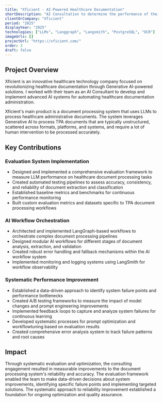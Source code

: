 ```yaml
---
title: "Xficient - AI-Powered Healthcare Documentation"
shortDescription: "AI Consultation to determine the performance of their LLM-based document processing system, setup a systematic approach to improve the performance, and implement an Evals system to confidently improve the reliability of the system."
clientOrCompany: "Xficient"
period: "2025"
displayYear: "2025"
technologies: ["LLMs", "Langgraph", "Langsmith", "PostgreSQL", "OCR"]
imageUrls: []
projectUrl: "https://xficient.com/"
order: 3
draft: false
---
```


## Project Overview

Xficient is an innovative healthcare technology company focused on revolutionizing healthcare documentation through Generative AI-powered solutions. I worked with their team as an AI Consultant to develop and implement advanced AI systems for automating healthcare documentation administration.

Xficient's main product is a document processing system that uses LLMs to process healthcare administrative documents. The system leverages Generative AI to process TPA documents that are typically unstructured, scattered across formats, platforms, and systems, and require a lot of human intervention to be processed accurately.



## Key Contributions

### Evaluation System Implementation
- Designed and implemented a comprehensive evaluation framework to measure LLM performance on healthcare document processing tasks
- Created automated testing pipelines to assess accuracy, consistency, and reliability of document extraction and classification
- Established baseline metrics and benchmarks for continuous performance monitoring
- Built custom evaluation metrics and datasets specific to TPA document processing workflows

### AI Workflow Orchestration
- Architected and implemented LangGraph-based workflows to orchestrate complex document processing pipelines
- Designed modular AI workflows for different stages of document analysis, extraction, and validation
- Created robust error handling and fallback mechanisms within the AI workflow system
- Implemented monitoring and logging systems using LangSmith for workflow observability

### Systematic Performance Improvement
- Established a data-driven approach to identify system failure points and performance bottlenecks
- Created A/B testing frameworks to measure the impact of model changes and prompt engineering improvements
- Implemented feedback loops to capture and analyze system failures for continuous learning
- Developed systematic processes for prompt optimization and workflowtuning based on evaluation results
- Created comprehensive error analysis system to track failure patterns and root causes



## Impact

Through systematic evaluation and optimization, the consulting engagement resulted in measurable improvements to the document processing system's reliability and accuracy. The evaluation framework enabled the team to make data-driven decisions about system improvements, identifying specific failure points and implementing targeted solutions. The systematic approach to reliability improvement established a foundation for ongoing optimization and quality assurance.
